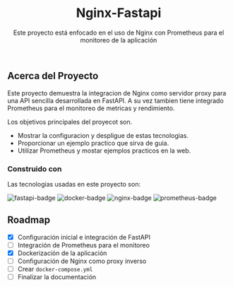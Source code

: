 <div>
    <h1 align="center">Nginx-Fastapi</h1>
    <p align="center">Este proyecto está enfocado en el uso de Nginx con Prometheus para el monitoreo de la aplicación</p>
</div>
<br/>

## Acerca del Proyecto

Este proyecto demuestra la integracion de Nginx como servidor proxy para una API sencilla desarrollada en FastAPI. A su vez tambien tiene integrado Prometheus para el monitoreo de metricas y rendimiento.

Los objetivos principales del proyecot son.

- Mostrar la configuracion y despligue de estas tecnologias.
- Proporcionar un ejemplo practico que sirva de guia.
- Utilizar Prometheus y mostar ejemplos practicos en la web.

### Construido con

Las tecnologias usadas en este proyecto son:

![fastapi-badge] ![docker-badge] ![nginx-badge] ![prometheus-badge]

## Roadmap

- [x] Configuración inicial e integración de FastAPI
- [ ] Integración de Prometheus para el monitoreo
- [x] Dockerización de la aplicación
- [ ] Configuración de Nginx como proxy inverso
- [ ] Crear `docker-compose.yml`
- [ ] Finalizar la documentación

<!-- Badges -->
[docker-badge]: https://img.shields.io/badge/docker-%230db7ed.svg?style=for-the-badge&logo=docker&logoColor=white
[fastapi-badge]: https://img.shields.io/badge/FastAPI-005571?style=for-the-badge&logo=fastapi
[nginx-badge]: https://img.shields.io/badge/Nginx-009639?logo=nginx&logoColor=white&style=for-the-badge
[prometheus-badge]: https://img.shields.io/badge/Prometheus-E6522C?style=for-the-badge&logo=Prometheus&logoColor=white
